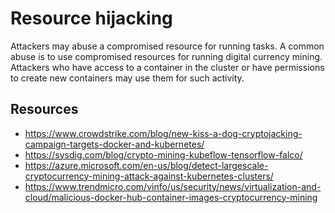 # Resource hijacking

Attackers may abuse a compromised resource for running tasks. A common abuse is to use compromised resources for running digital currency mining. Attackers who have access to a container in the cluster or have permissions to create new containers may use them for such activity.
  
## Resources

- <https://www.crowdstrike.com/blog/new-kiss-a-dog-cryptojacking-campaign-targets-docker-and-kubernetes/>
- <https://sysdig.com/blog/crypto-mining-kubeflow-tensorflow-falco/>
- <https://azure.microsoft.com/en-us/blog/detect-largescale-cryptocurrency-mining-attack-against-kubernetes-clusters/>
- <https://www.trendmicro.com/vinfo/us/security/news/virtualization-and-cloud/malicious-docker-hub-container-images-cryptocurrency-mining>
